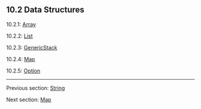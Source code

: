 ## 10.2 Data Structures

10.2.1: [Array](std-Array.md)

10.2.2: [List](std-List.md)

10.2.3: [GenericStack](std-GenericStack.md)

10.2.4: [Map](std-Map.md)

10.2.5: [Option](std-Option.md)

---

Previous section: [String](std-String.md)

Next section: [Map](std-Map.md)